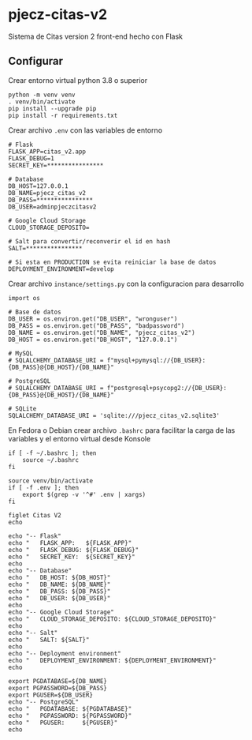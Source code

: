 # pjecz-citas-v2

Sistema de Citas version 2 front-end hecho con Flask

## Configurar

Crear entorno virtual python 3.8 o superior

    python -m venv venv
    . venv/bin/activate
    pip install --upgrade pip
    pip install -r requirements.txt

Crear archivo `.env` con las variables de entorno

    # Flask
    FLASK_APP=citas_v2.app
    FLASK_DEBUG=1
    SECRET_KEY=****************

    # Database
    DB_HOST=127.0.0.1
    DB_NAME=pjecz_citas_v2
    DB_PASS=****************
    DB_USER=adminpjeczcitasv2

    # Google Cloud Storage
    CLOUD_STORAGE_DEPOSITO=

    # Salt para convertir/reconverir el id en hash
    SALT=****************

    # Si esta en PRODUCTION se evita reiniciar la base de datos
    DEPLOYMENT_ENVIRONMENT=develop

Crear archivo `instance/settings.py` con la configuracion para desarrollo

    import os

    # Base de datos
    DB_USER = os.environ.get("DB_USER", "wronguser")
    DB_PASS = os.environ.get("DB_PASS", "badpassword")
    DB_NAME = os.environ.get("DB_NAME", "pjecz_citas_v2")
    DB_HOST = os.environ.get("DB_HOST", "127.0.0.1")

    # MySQL
    # SQLALCHEMY_DATABASE_URI = f"mysql+pymysql://{DB_USER}:{DB_PASS}@{DB_HOST}/{DB_NAME}"

    # PostgreSQL
    # SQLALCHEMY_DATABASE_URI = f"postgresql+psycopg2://{DB_USER}:{DB_PASS}@{DB_HOST}/{DB_NAME}"

    # SQLite
    SQLALCHEMY_DATABASE_URI = 'sqlite:///pjecz_citas_v2.sqlite3'

En Fedora o Debian crear archivo `.bashrc` para facilitar la carga de las variables y el entorno virtual desde Konsole

    if [ -f ~/.bashrc ]; then
        source ~/.bashrc
    fi

    source venv/bin/activate
    if [ -f .env ]; then
        export $(grep -v '^#' .env | xargs)
    fi

    figlet Citas V2
    echo

    echo "-- Flask"
    echo "   FLASK_APP:   ${FLASK_APP}"
    echo "   FLASK_DEBUG: ${FLASK_DEBUG}"
    echo "   SECRET_KEY:  ${SECRET_KEY}"
    echo
    echo "-- Database"
    echo "   DB_HOST: ${DB_HOST}"
    echo "   DB_NAME: ${DB_NAME}"
    echo "   DB_PASS: ${DB_PASS}"
    echo "   DB_USER: ${DB_USER}"
    echo
    echo "-- Google Cloud Storage"
    echo "   CLOUD_STORAGE_DEPOSITO: ${CLOUD_STORAGE_DEPOSITO}"
    echo
    echo "-- Salt"
    echo "   SALT: ${SALT}"
    echo
    echo "-- Deployment environment"
    echo "   DEPLOYMENT_ENVIRONMENT: ${DEPLOYMENT_ENVIRONMENT}"
    echo

    export PGDATABASE=${DB_NAME}
    export PGPASSWORD=${DB_PASS}
    export PGUSER=${DB_USER}
    echo "-- PostgreSQL"
    echo "   PGDATABASE: ${PGDATABASE}"
    echo "   PGPASSWORD: ${PGPASSWORD}"
    echo "   PGUSER:     ${PGUSER}"
    echo
